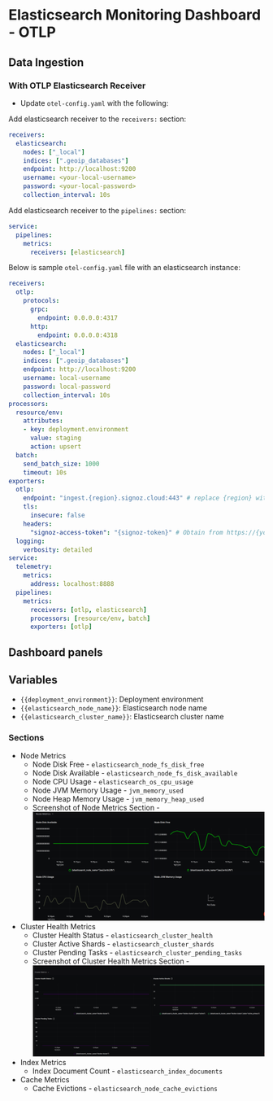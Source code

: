 # Elasticsearch Monitoring Dashboard - OTLP

## Data Ingestion

### With OTLP Elasticsearch Receiver

- Update `otel-config.yaml` with the following:

Add elasticsearch receiver to the `receivers:` section:

```yaml
receivers:
  elasticsearch:
    nodes: ["_local"]
    indices: [".geoip_databases"]
    endpoint: http://localhost:9200
    username: <your-local-username>
    password: <your-local-password>
    collection_interval: 10s
```

Add elasticsearch receiver to the `pipelines:` section:

```yaml
service:
  pipelines:
    metrics:
      receivers: [elasticsearch]
```

Below is sample `otel-config.yaml` file with an elasticsearch instance:

```yaml
receivers:
  otlp:
    protocols:
      grpc:
        endpoint: 0.0.0.0:4317
      http:
        endpoint: 0.0.0.0:4318
  elasticsearch:
    nodes: ["_local"]
    indices: [".geoip_databases"]
    endpoint: http://localhost:9200
    username: local-username
    password: local-password
    collection_interval: 10s
processors:
  resource/env:
    attributes:
    - key: deployment.environment
      value: staging
      action: upsert
  batch:
    send_batch_size: 1000
    timeout: 10s
exporters:
  otlp:
    endpoint: "ingest.{region}.signoz.cloud:443" # replace {region} with your region if you are using signoz cloud, otherwise use localhost:4317 or wherever your collector is running
    tls:
      insecure: false
    headers:
      "signoz-access-token": "{signoz-token}" # Obtain from https://{your-signoz-url}/settings/ingestion-settings (signoz-token is only required for signoz cloud)
  logging:
    verbosity: detailed
service:
  telemetry:
    metrics:
      address: localhost:8888
  pipelines:
    metrics:
      receivers: [otlp, elasticsearch]
      processors: [resource/env, batch]
      exporters: [otlp]
```

## Dashboard panels

## Variables

- `{{deployment_environment}}`: Deployment environment
- `{{elasticsearch_node_name}}`: Elasticsearch node name
- `{{elasticsearch_cluster_name}}`: Elasticsearch cluster name

### Sections

- Node Metrics
  - Node Disk Free - `elasticsearch_node_fs_disk_free`
  - Node Disk Available - `elasticsearch_node_fs_disk_available`
  - Node CPU Usage - `elasticsearch_os_cpu_usage`
  - Node JVM Memory Usage - `jvm_memory_used`
  - Node Heap Memory Usage - `jvm_memory_heap_used`
  - Screenshot of Node Metrics Section - ![Node Metrics Screenshot](assets/node_metrics.png)
- Cluster Health Metrics
  - Cluster Health Status - `elasticsearch_cluster_health`
  - Cluster Active Shards - `elasticsearch_cluster_shards`
  - Cluster Pending Tasks - `elasticsearch_cluster_pending_tasks`
  - Screenshot of Cluster Health Metrics Section - ![Cluster Health Metrics Screenshot](assets/cluster_health_metrics.png)
- Index Metrics
  - Index Document Count - `elasticsearch_index_documents`
- Cache Metrics
  - Cache Evictions - `elasticsearch_node_cache_evictions`